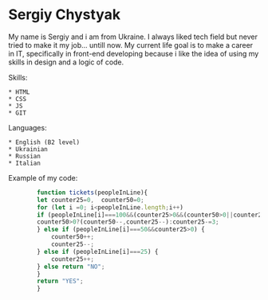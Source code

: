# Sergiy Chystyak

My name is Sergiy and i am from Ukraine. 
I always liked tech field 
but never tried to make it my job... untill now.
My current life goal is to make a career in IT, 
specifically in front-end developing because i like the idea of using my skills in design and a logic of code.

  Skills:

    * HTML
    * CSS
    * JS
    * GIT
    
Languages:

    * English (B2 level)
    * Ukrainian
    * Russian
    * Italian
    
Example of my code:

```javascript
        function tickets(peopleInLine){
        let counter25=0,  counter50=0;
        for (let i =0; i<peopleInLine.length;i++)
        if (peopleInLine[i]===100&&(counter25>0&&(counter50>0||counter25>2)))
        counter50>0?(counter50--,counter25--):counter25-=3;
        } else if (peopleInLine[i]===50&&counter25>0) {
            counter50++;
            counter25--;
        } else if (peopleInLine[i]===25) {
            counter25++;
        } else return "NO";
        }
        return "YES";
        }
```
